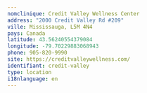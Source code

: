 ```yaml
---
nomclinique: Credit Valley Wellness Center
address: "2000 Credit Valley Rd #209"
ville: Mississauga, L5M 4N4
pays: Canada
latitude: 43.56240554379084
longitude: -79.70229883068943
phone: 905-820-9990
site: https://creditvalleywellness.com/
identifiant: credit-valley
type: location
i18nlanguage: en
---
```


